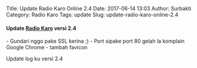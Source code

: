 Title: Update Radio Karo Online 2.4
Date: 2017-06-14 13:03
Author: Surbakti
Category: Radio Karo
Tags: update
Slug: update-radio-karo-online-2.4

<h4>Update <a href="http://karo.or.id/radio" target="_blank">Radio Karo</a> versi 2.4</h4>
- Gundari nggo pake SSL kerina ;)
- Port sipake port 80 gelah la komplain Google Chrome
- tambah favicon

Update log ku versi 2.4
